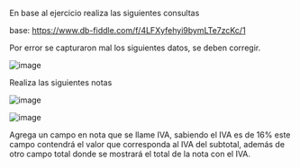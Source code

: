 En base al ejercicio realiza las siguientes consultas

base: https://www.db-fiddle.com/f/4LFXyfehyi9bymLTe7zcKc/1

Por error se capturaron mal los siguientes datos, se deben corregir.

![image](https://user-images.githubusercontent.com/91554777/171071745-a92dfd2f-2cf2-4bed-a081-8728f93fc005.png)




Realiza las siguientes notas

![image](https://user-images.githubusercontent.com/91554777/171071841-ef5e3549-0235-4c77-846d-62aee10873cf.png)


![image](https://user-images.githubusercontent.com/103066775/171224464-2788850e-0f58-4bcc-b23a-d2bb5a7d80f6.png)


Agrega un campo en nota que se llame IVA, sabiendo el IVA es de 16% este campo contendrá el valor que corresponda al IVA del subtotal, además de otro campo total donde se mostrará el total de la nota con el IVA.

